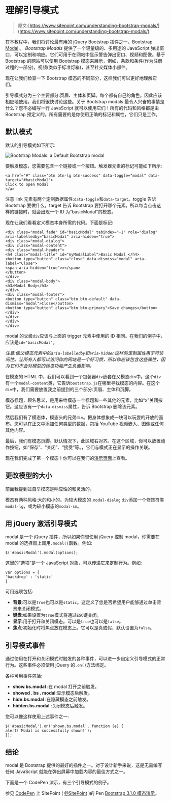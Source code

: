 # 理解引导模式

> 原文:[https://www.sitepoint.com/understanding-bootstrap-modals/](https://www.sitepoint.com/understanding-bootstrap-modals/)

在本教程中，我们将讨论最有用的 jQuery Bootstrap 插件之一，Bootstrap [Modal](http://getbootstrap.com/docs/4.0/components/modal/) 。 *Bootstrap Modals* 提供了一个轻量级的、多用途的 JavaScript 弹出窗口，可以定制和响应。它们可用于在网站中显示警告弹出窗口、视频和图像。基于 Bootstrap 的网站可以使用 Bootstrap 模态来展示，例如，条款和条件(作为注册过程的一部分)，视频(类似于标准灯箱)，甚至社交媒体小部件。

现在让我们检查一下 Bootstrap 模态的不同部分，这样我们可以更好地理解它们。

引导模式分为三个主要部分:页眉、主体和页脚。每个都有自己的角色，因此应该相应地使用。我们将很快讨论这些。关于 Bootstrap modals 最令人兴奋的事情是什么？您不必编写一行 JavaScript 就可以使用它们！所有的代码和风格都是由 Bootstrap 预定义的。所有需要的是你使用正确的标记和属性，它们只是工作。

## 默认模式

默认的引导模式如下所示:

![Bootstrap Modals: a Default Bootstrap modal](../Images/0a5f4285c72f4b33529fd8fbb41880a9.png)

要触发模态，您需要包含一个链接或一个按钮。触发器元素的标记可能如下所示:

```
<a href="#" class="btn btn-lg btn-success" data-toggle="modal" data-target="#basicModal">
Click to open Modal
</a>
```

注意 link 元素有两个定制数据属性:`data-toggle`和`data-target`。toggle 告诉 Bootstrap 要做什么，target 告诉 Bootstrap 要打开哪个元素。所以每当点击这样的链接时，就会出现一个 ID 为“basicModal”的模态。

现在让我们看看定义模态本身所需的代码。下面是标记:

```
<div class="modal fade" id="basicModal" tabindex="-1" role="dialog" aria-labelledby="basicModal" aria-hidden="true">
<div class="modal-dialog">
<div class="modal-content">
<div class="modal-header">
<h4 class="modal-title" id="myModalLabel">Basic Modal </h4>
<button type="button" class="close" data-dismiss="modal" aria-label="Close">
<span aria-hidden="true">×</span>
</button>
</div>
<div class="modal-body">
<h3>Modal Body</h3>
</div>
<div class="modal-footer">
<button type="button" class="btn btn-default" data-dismiss="modal">Close</button>
<button type="button" class="btn btn-primary">Save changes</button>
</div>
</div>
</div>
</div>
```

modal 的父级`div`应该与上面的 trigger 元素中使用的 ID 相同。在我们的例子中，应该是`id="basicModal"`。

*注意:像父模态元素中的`aria-labelledby`和`aria-hidden`这样的定制属性用于可访问性。让所有人都可以访问你的网站是一个好习惯，所以你应该包含这些属性，因为它们不会对模型的标准功能产生负面影响。*

在模态的 HTML 中，我们可以看到一个包装器`div`嵌套在父模态`div`中。这个`div`有一个`modal-content`类，它告诉`bootstrap.js`在哪里寻找模态的内容。在这个`div`中，我们需要放置我之前提到的三个部分:页眉、主体和页脚。

模态标题，顾名思义，是用来给模态一个标题和一些其他的元素，比如“x”关闭按钮。这应该有一个`data-dismiss`属性，告诉 Bootstrap 删除该元素。

然后我们有了模态体，模态头的兄弟`div`。把身体想象成一块可以玩耍的开放的画布。您可以在正文中添加任何类型的数据，包括 YouTube 视频嵌入、图像或任何其他内容。

最后，我们有模态页脚。默认情况下，此区域右对齐。在这个区域，你可以放置动作按钮，如“保存”、“关闭”、“接受”等。，它们与模式正在显示的操作关联。

现在我们完成了第一个模态！你可以在我们的[演示页面](http://codepen.io/SitePoint/pen/KkHyw)上查看。

## 更改模型的大小

前面我提到过自举模态是响应性的和灵活的。

模态有两种风格:大的和小的。为较大模态的`.modal-dialog` `div`添加一个修饰符类`modal-lg`，或为较小模态的`modal-sm`。

## 用 jQuery 激活引导模式

modal 是一个 jQuery 插件，所以如果你想使用 jQuery 控制 modal，你需要在 modal 的选择器上调用`.modal()`函数。例如:

```
$('#basicModal').modal(options);
```

这里的“选项”是一个 JavaScript 对象，可以传递它来定制行为。例如:

```
var options = {
'backdrop' : 'static'
}
```

可用选项包括:

*   **背景**:可以是`true`也可以是`static`。这定义了您是否希望用户能够通过单击背景来关闭模式。
*   **键盘**:如果设置为`true`模式将通过`ESC`键关闭。
*   **显示**:用于打开和关闭模态。可以是`true`也可以是`false`。
*   **焦点**:初始化时将焦点放在模态上。它可以是真或假，默认设置为`false`。

## 引导模式事件

通过使用在打开和关闭模式时触发的各种事件，可以进一步自定义引导模式的正常行为。这些事件必须使用 jQuery 的`.on()`方法绑定。

各种可用事件包括:

*   **show.bs.modal** :在 modal 打开之前触发。
*   **showed . bs . modal**:显示模态后触发。
*   **hide.bs.modal** :在隐藏模态之前触发。
*   **hidden.bs.modal** :关闭模态后触发。

您可以像这样使用上述事件之一:

```
$('#basicModal').on('shown.bs.modal', function (e) {
alert('Modal is successfully shown!');
});
```

## 结论

modal 是 Bootstrap 提供的最好的插件之一。对于设计新手来说，这是无需编写任何 JavaScript 就能在弹出屏幕中加载内容的最佳方式之一。

下面是一个 CodePen 演示，有三个引导模式的例子。

参见 [CodePen](http://codepen.io) 上 SitePoint ( [@SitePoint](http://codepen.io/SitePoint) )的 Pen [Bootstrap 3.1.0 模态演示](http://codepen.io/SitePoint/pen/KkHyw)。